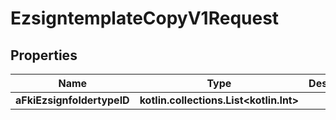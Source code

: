 
# EzsigntemplateCopyV1Request

## Properties
Name | Type | Description | Notes
------------ | ------------- | ------------- | -------------
**aFkiEzsignfoldertypeID** | **kotlin.collections.List&lt;kotlin.Int&gt;** |  | 



